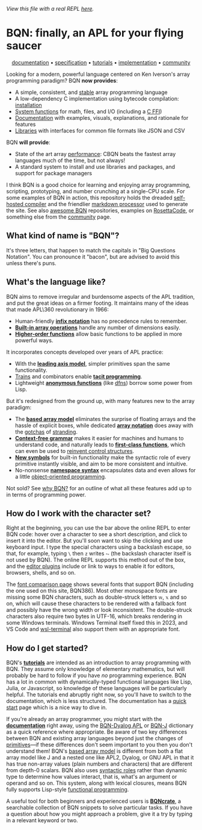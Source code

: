 *View this file with a real REPL [here](https://mlochbaum.github.io/BQN/index.html).*

# BQN: finally, an APL for your flying saucer

<center>

[documentation](doc/README.md) • [specification](spec/README.md) • [tutorials](tutorial/README.md) • [implementation](implementation/README.md) • [community](community/README.md)

</center>

<!--GEN
E ← ⊐⟜":"⊸(↑At"class="∾1⊸+⊸↓)⊸Enc
repl ← "div:cont" E ⟨
  "div:kb" E ""
  "div:rel" E ⟨
    "div:highlight" E ""
    "textarea:code|rows=1|spellcheck=false" E "<⟜'a'⊸/ ""Big Questions Notation"""
    "svg:demo|viewBox=0 -6 4 12" E "path" Elt "d"‿"M1 -6H0L1 0L0 6H1L4 0z"
  ⟩
  "pre:rslt" E """B Q N"""
⟩
repl ∾< ∾(""Enc˜"script"Attr"src"⋈∾⟜".js")¨"bqn"‿"repl"
-->

Looking for a modern, powerful language centered on Ken Iverson's array programming paradigm? BQN **now provides**:

- A simple, consistent, and [stable](commentary/stability.md) array programming language
- A low-dependency C implementation using bytecode compilation: [installation](running.md)
- [System functions](spec/system.md) for math, files, and I/O (including a [C FFI](doc/ffi.md))
- [Documentation](doc/README.md) with examples, visuals, explanations, and rationale for features
- [Libraries](https://github.com/mlochbaum/bqn-libs) with interfaces for common file formats like JSON and CSV

BQN **will provide**:

- State of the art array [performance](implementation/perf.md): CBQN beats the fastest array languages much of the time, but not always!
- A standard system to install and use libraries and packages, and support for package managers

I think BQN is a good choice for learning and enjoying array programming, scripting, prototyping, and number crunching at a single-CPU scale. For some examples of BQN in action, this repository holds the dreaded [self-hosted compiler](src/c.bqn) and the friendlier [markdown processor](md.bqn) used to generate the site. See also [awesome BQN](https://github.com/pellertson/awesome-bqn) repositories, examples on [RosettaCode](https://rosettacode.org/wiki/Category:BQN), or something else from the [community](community/README.md) page.

## What kind of name is "BQN"?

It's three letters, that happen to match the capitals in "Big Questions Notation". You can pronounce it "bacon", but are advised to avoid this unless there's puns.

## What's the language like?

BQN aims to remove irregular and burdensome aspects of the APL tradition, and put the great ideas on a firmer footing. It maintains many of the ideas that made APL\360 revolutionary in 1966:
* Human-friendly [**infix notation**](tutorial/expression.md) has no precedence rules to remember.
* [**Built-in array operations**](doc/primitive.md) handle any number of dimensions easily.
* [**Higher-order functions**](doc/primitive.md#modifiers) allow basic functions to be applied in more powerful ways.

It incorporates concepts developed over years of APL practice:
* With the [**leading axis model**](doc/leading.md), simpler primitives span the same functionality.
* [Trains](doc/train.md) and combinators enable [**tacit programming**](doc/tacit.md).
* Lightweight [**anonymous functions**](doc/block.md) (like [dfns](https://aplwiki.com/wiki/Dfn)) borrow some power from Lisp.

But it's redesigned from the ground up, with many features new to the array paradigm:
* The [**based array model**](doc/based.md) eliminates the surprise of floating arrays and the hassle of explicit boxes, while dedicated [**array notation**](doc/arrayrepr.md#array-literals) does away with the [gotchas](doc/arrayrepr.md#why-not-whitespace) of [stranding](https://aplwiki.com/wiki/Strand_notation).
* [**Context-free grammar**](doc/context.md) makes it easier for machines and humans to understand code, and naturally leads to [**first-class functions**](doc/functional.md), which can even be used to [reinvent control structures](doc/control.md).
* [**New symbols**](keymap.md) for built-in functionality make the syntactic role of every primitive instantly visible, and aim to be more consistent and intuitive.
* No-nonsense [**namespace syntax**](doc/namespace.md) encapsulates data and even allows for a little [object-oriented programming](doc/oop.md).

Not sold? See [why BQN?](commentary/why.md) for an outline of what all these features add up to in terms of programming power.

## How do I work with the character set?

Right at the beginning, you can use the bar above the online REPL to enter BQN code: hover over a character to see a short description, and click to insert it into the editor. But you'll soon want to skip the clicking and use keyboard input. I type the special characters using a backslash escape, so that, for example, typing `\` then `z` writes `⥊` (the backslash character itself is not used by BQN). The online REPL supports this method out of the box, and the [editor plugins](editors/README.md) include or link to ways to enable it for editors, browsers, shells, and so on.

The [font comparison page](https://mlochbaum.github.io/BQN/fonts.html) shows several fonts that support BQN (including the one used on this site, BQN386). Most other monospace fonts are missing some BQN characters, such as double-struck letters `𝕨`, `𝕩` and so on, which will cause these characters to be rendered with a fallback font and possibly have the wrong width or look inconsistent. The double-struck characters also require two bytes in UTF-16, which breaks rendering in some Windows terminals. Windows Terminal itself fixed this in 2023, and VS Code and [wsl-terminal](https://github.com/mskyaxl/wsl-terminal) also support them with an appropriate font.

## How do I get started?

BQN's [**tutorials**](tutorial/README.md) are intended as an introduction to array programming with BQN. They assume only knowledge of elementary mathematics, but will probably be hard to follow if you have *no* programming experience. BQN has a lot in common with dynamically-typed functional languages like Lisp, Julia, or Javascript, so knowledge of these languages will be particularly helpful. The tutorials end abruptly right now, so you'll have to switch to the documentation, which is less structured. The documentation has a [quick start](doc/quick.md) page which is a nice way to dive in.

If you're already an array programmer, you might start with the [**documentation**](doc/README.md) right away, using the [BQN-Dyalog APL](doc/fromDyalog.md) or [BQN-J](doc/fromJ.md) dictionary as a quick reference where appropriate. Be aware of two key differences between BQN and existing array languages beyond just the changes of [primitives](doc/primitive.md)—if these differences don't seem important to you then you don't understand them! BQN's [based array model](doc/based.md) is different from both a flat array model like J and a nested one like APL2, Dyalog, or GNU APL in that it has true non-array values (plain numbers and characters) that are different from depth-0 scalars. BQN also uses [syntactic roles](doc/context.md) rather than dynamic type to determine how values interact, that is, what's an argument or operand and so on. This system, along with lexical closures, means BQN fully supports Lisp-style [functional programming](doc/functional.md).

A useful tool for both beginners and experienced users is [**BQNcrate**](https://saltytine.github.io/bqncrate/), a searchable collection of BQN snippets to solve particular tasks. If you have a question about how you might approach a problem, give it a try by typing in a relevant keyword or two.
